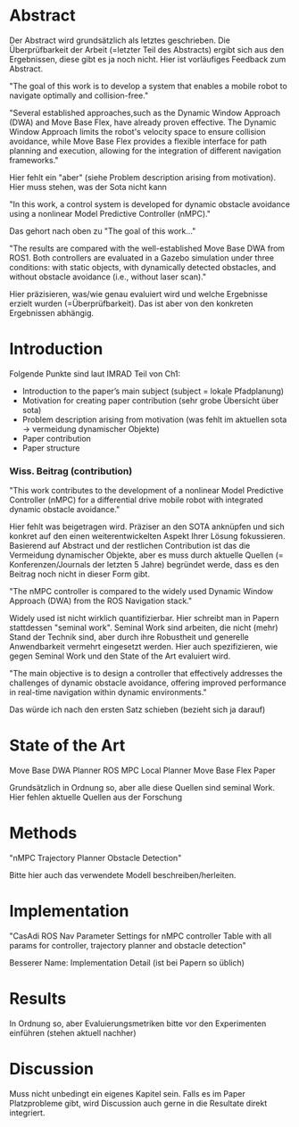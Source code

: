 
# Abstract

Der Abstract wird grundsätzlich als letztes geschrieben. Die Überprüfbarkeit der Arbeit (=letzter Teil des Abstracts) ergibt sich aus den Ergebnissen, diese gibt es ja noch nicht. Hier ist vorläufiges Feedback zum Abstract.

"The goal of this work is to develop a system that enables a mobile robot to navigate optimally and collision-free."


"Several established approaches,such as the Dynamic Window Approach (DWA) and Move Base Flex, have already proven effective. The Dynamic Window Approach limits the robot's velocity space to ensure collision avoidance, while Move Base Flex provides a flexible interface for path planning and execution, allowing for the integration of different navigation frameworks."

Hier fehlt ein "aber" (siehe Problem description arising from motivation). Hier muss stehen, was der Sota nicht kann

"In this work, a control system is developed for dynamic obstacle avoidance using a nonlinear Model Predictive Controller (nMPC)."

Das gehort nach oben zu "The goal of this work..."

"The results are compared with the well-established Move Base DWA from ROS1. Both controllers are evaluated in a Gazebo simulation under three conditions: with static objects, with dynamically detected obstacles, and without obstacle avoidance (i.e., without laser scan)."

Hier präzisieren, was/wie genau evaluiert wird und welche Ergebnisse erzielt wurden (=Überprüfbarkeit). Das ist aber von den konkreten Ergebnissen abhängig.


# Introduction

Folgende Punkte sind laut IMRAD Teil von Ch1:

* Introduction to the paper’s main subject (subject = lokale Pfadplanung)
* Motivation for creating paper contribution (sehr grobe Übersicht über sota)
* Problem description arising from motivation (was fehlt im aktuellen sota -> vermeidung dynamischer Objekte)
* Paper contribution
* Paper structure

### Wiss. Beitrag (contribution)

"This work contributes to the development of a nonlinear Model Predictive Controller (nMPC)
for a differential drive mobile robot with integrated dynamic obstacle avoidance."

Hier fehlt was beigetragen wird. Präziser an den SOTA anknüpfen und sich konkret auf den einen weiterentwickelten Aspekt Ihrer Lösung fokussieren. Basierend auf Abstract und der restlichen Contribution ist das die Vermeidung dynamischer Objekte, aber es muss durch aktuelle Quellen (= Konferenzen/Journals der letzten 5 Jahre) begründet werde, dass es den Beitrag noch nicht in dieser Form gibt.

"The nMPC controller is compared to the widely used Dynamic Window Approach (DWA) from the ROS Navigation stack."

Widely used ist nicht wirklich quantifizierbar. Hier schreibt man in Papern stattdessen "seminal work". Seminal Work sind arbeiten, die nicht (mehr) Stand der Technik sind, aber durch ihre Robustheit und generelle Anwendbarkeit vermehrt eingesetzt werden. Hier auch spezifizieren, wie gegen Seminal Work und den State of the Art evaluiert wird.

"The main objective is to design a controller that effectively addresses the challenges of dynamic obstacle avoidance, offering improved performance in real-time navigation within dynamic environments."

Das würde ich nach den ersten Satz schieben (bezieht sich ja darauf)


# State of the Art

Move Base DWA Planner
ROS MPC Local Planner
Move Base Flex Paper

Grundsätzlich in Ordnung so, aber alle diese Quellen sind seminal Work. Hier fehlen aktuelle Quellen aus der Forschung


# Methods

"nMPC
Trajectory Planner
Obstacle Detection"

Bitte hier auch das verwendete Modell beschreiben/herleiten.


# Implementation
  
"CasAdi
ROS Nav
Parameter Settings for nMPC controller
    Table with all params for controller, trajectory planner and obstacle detection"


Besserer Name: Implementation Detail (ist bei Papern so üblich)


# Results

In Ordnung so, aber Evaluierungsmetriken bitte vor den Experimenten einführen (stehen aktuell nachher)

# Discussion

Muss nicht unbedingt ein eigenes Kapitel sein. Falls es im Paper Platzprobleme gibt, wird Discussion auch gerne in die Resultate direkt integriert.